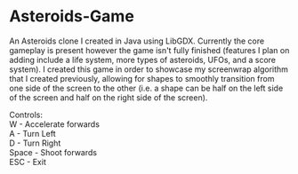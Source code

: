 # Asteroids-Game
An Asteroids clone I created in Java using LibGDX. Currently the core gameplay is present however the game isn't fully finished (features I plan on adding include a life system, more types of asteroids, UFOs, and a score system). I created this game in order to showcase my screenwrap algorithm that I created previously, allowing for shapes to smoothly transition from one side of the screen to the other (i.e. a shape can be half on the left side of the screen and half on the right side of the screen).  
  
Controls:  
W - Accelerate forwards  
A - Turn Left  
D - Turn Right  
Space - Shoot forwards  
ESC - Exit  
